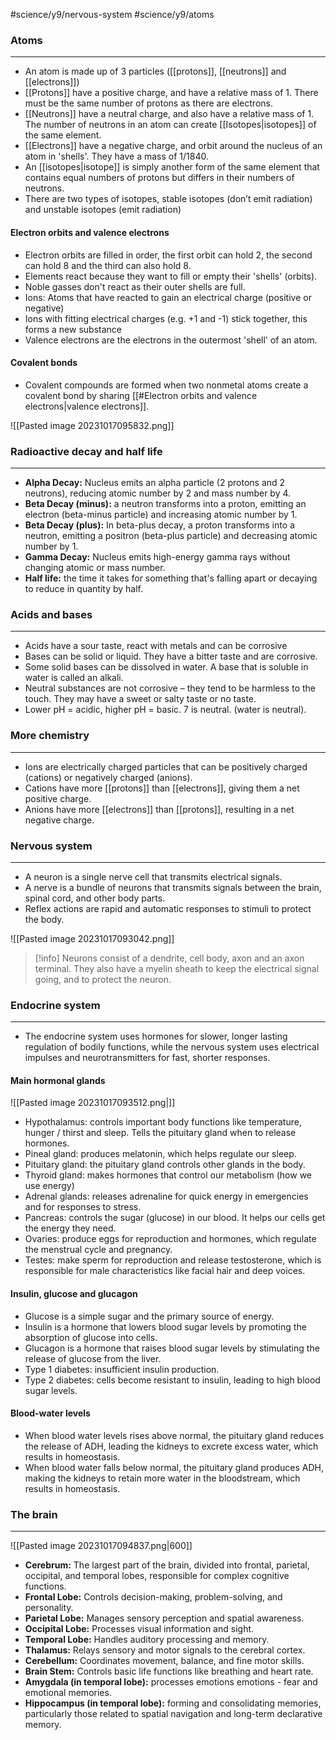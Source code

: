 #science/y9/nervous-system #science/y9/atoms 

### Atoms
---
- An atom is made up of 3 particles ([[protons]], [[neutrons]] and [[electrons]])
- [[Protons]] have a positive charge, and have a relative mass of 1. There must be the same number of protons as there are electrons.
- [[Neutrons]] have a neutral charge, and also have a relative mass of 1. The number of neutrons in an atom can create [[Isotopes|isotopes]] of the same element.
- [[Electrons]] have a negative charge, and orbit around the nucleus of an atom in 'shells'. They have a mass of 1/1840.
- An [[isotopes|isotope]] is simply another form of the same element that contains equal numbers of protons but differs in their numbers of neutrons.
- There are two types of isotopes, stable isotopes (don’t emit radiation) and unstable isotopes (emit radiation)

#### Electron orbits and valence electrons
- Electron orbits are filled in order, the first orbit can hold 2, the second can hold 8 and the third can also hold 8.
- Elements react because they want to fill or empty their 'shells' (orbits).
- Noble gasses don't react as their outer shells are full.
- Ions: Atoms that have reacted to gain an electrical charge (positive or negative)
- Ions with fitting electrical charges (e.g. +1 and -1) stick together, this forms a new substance
- Valence electrons are the electrons in the outermost 'shell' of an atom.

#### Covalent bonds
- Covalent compounds are formed when two nonmetal atoms create a covalent bond by sharing [[#Electron orbits and valence electrons|valence electrons]].

![[Pasted image 20231017095832.png]]


### Radioactive decay and half life
---
- **Alpha Decay:** Nucleus emits an alpha particle (2 protons and 2 neutrons), reducing atomic number by 2 and mass number by 4.
- **Beta Decay (minus):** a neutron transforms into a proton, emitting an electron (beta-minus particle) and increasing atomic number by 1. 
- **Beta Decay (plus):** In beta-plus decay, a proton transforms into a neutron, emitting a positron (beta-plus particle) and decreasing atomic number by 1.
- **Gamma Decay:** Nucleus emits high-energy gamma rays without changing atomic or mass number.
- **Half life:** the time it takes for something that's falling apart or decaying to reduce in quantity by half. 


### Acids and bases
---
- Acids have a sour taste, react with metals and can be corrosive 
- Bases can be solid or liquid. They have a bitter taste and are corrosive.
- Some solid bases can be dissolved in water. A base that is soluble in water is called an alkali.
- Neutral substances are not corrosive – they tend to be harmless to the touch. They may have a sweet or salty taste or no taste.
- Lower pH = acidic, higher pH = basic. 7 is neutral. (water is neutral).


### More chemistry
---
- Ions are electrically charged particles that can be positively charged (cations) or negatively charged (anions).
- Cations have more [[protons]] than [[electrons]], giving them a net positive charge.  
- Anions have more [[electrons]] than [[protons]], resulting in a net negative charge. 


### Nervous system
---
- A neuron is a single nerve cell that transmits electrical signals.
- A nerve is a bundle of neurons that transmits signals between the brain, spinal cord, and other body parts.
- Reflex actions are rapid and automatic responses to stimuli to protect the body. 

![[Pasted image 20231017093042.png]]

>[!info] Neurons consist of a dendrite, cell body, axon and an axon terminal. They also have a myelin sheath to keep the electrical signal going, and to protect the neuron.



### Endocrine system
---
- The endocrine system uses hormones for slower, longer lasting regulation of bodily functions, while the nervous system uses electrical impulses and neurotransmitters for fast, shorter responses.

#### Main hormonal glands

![[Pasted image 20231017093512.png|]]

- Hypothalamus: controls important body functions like temperature, hunger / thirst and sleep. Tells the pituitary gland when to release hormones.
- Pineal gland: produces melatonin, which helps regulate our sleep.
- Pituitary gland: the pituitary gland controls other glands in the body.
- Thyroid gland: makes hormones that control our metabolism (how we use energy)
- Adrenal glands: releases adrenaline for quick energy in emergencies and for responses to stress.
- Pancreas: controls the sugar (glucose) in our blood. It helps our cells get the energy they need.
- Ovaries: produce eggs for reproduction and hormones, which regulate the menstrual cycle and pregnancy.
- Testes: make sperm for reproduction and release testosterone, which is responsible for male characteristics like facial hair and deep voices.


#### Insulin, glucose and glucagon
- Glucose is a simple sugar and the primary source of energy.
- Insulin is a hormone that lowers blood sugar levels by promoting the absorption of glucose into cells.
- Glucagon is a hormone that raises blood sugar levels by stimulating the release of glucose from the liver.
- Type 1 diabetes: insufficient insulin production.
- Type 2 diabetes: cells become resistant to insulin, leading to high blood sugar levels.

#### Blood-water levels
- When blood water levels rises above normal, the pituitary gland reduces the release of ADH, leading the kidneys to excrete excess water, which results in homeostasis.
- When blood water falls below normal, the pituitary gland produces ADH, making the kidneys to retain more water in the bloodstream, which results in homeostasis.


### The brain
---

![[Pasted image 20231017094837.png|600]]

- **Cerebrum:** The largest part of the brain, divided into frontal, parietal, occipital, and temporal lobes, responsible for complex cognitive functions.
- **Frontal Lobe:** Controls decision-making, problem-solving, and personality.
- **Parietal Lobe:** Manages sensory perception and spatial awareness.
- **Occipital Lobe:** Processes visual information and sight.
- **Temporal Lobe:** Handles auditory processing and memory.
- **Thalamus:** Relays sensory and motor signals to the cerebral cortex.
- **Cerebellum:** Coordinates movement, balance, and fine motor skills.
- **Brain Stem:** Controls basic life functions like breathing and heart rate.
- **Amygdala (in temporal lobe):** processes emotions emotions - fear and emotional memories. 
- **Hippocampus (in temporal lobe):** forming and consolidating memories, particularly those related to spatial navigation and long-term declarative memory.



